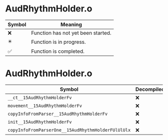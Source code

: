 # AudRhythmHolder.o
| Symbol | Meaning 
| ------------- | ------------- 
| :x: | Function has not yet been started. 
| :eight_pointed_black_star: | Function is in progress. 
| :white_check_mark: | Function is completed. 


# AudRhythmHolder.o
| Symbol | Decompiled? |
| ------------- | ------------- |
| `__ct__15AudRhythmHolderFv` | :x: |
| `movement__15AudRhythmHolderFv` | :x: |
| `copyInfoFromParser__15AudRhythmHolderFv` | :x: |
| `init__15AudRhythmHolderFv` | :x: |
| `copyInfoFromParserOne__15AudRhythmHolderFUlUlUlx` | :x: |
